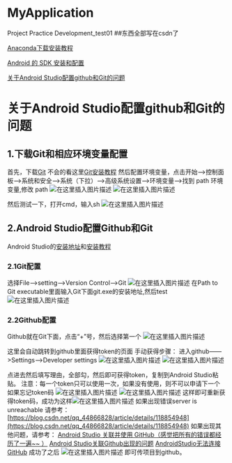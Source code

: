 # MyApplication
Project Practice Development_test01
##东西全部写在csdn了

[Anaconda下载安装教程](https://blog.csdn.net/wly_ok/article/details/130098793?spm=1001.2014.3001.5502)

[Android 的 SDK 安装和配置](https://blog.csdn.net/wly_ok/article/details/130158066?spm=1001.2014.3001.5502)

[关于Android Studio配置github和Git的问题](https://blog.csdn.net/wly_ok/article/details/130153828?spm=1001.2014.3001.5501)
# 关于Android Studio配置github和Git的问题
## 1.下载Git和相应环境变量配置
首先，下载[Git](https://git-scm.com/book/zh/v2/%E8%B5%B7%E6%AD%A5-%E5%AE%89%E8%A3%85-Git)
不会的看这里[Git安装教程](https://blog.csdn.net/mukes/article/details/115693833)
然后配置环境变量，点击开始——>控制面板——>系统和安全——>系统（下拉）——>高级系统设置——>环境变量——>找到 path 环境变量,修改 path
![在这里插入图片描述](https://img-blog.csdnimg.cn/e28eed4ed5d44bc4866ac67755aabcb8.png#pic_center)
![在这里插入图片描述](https://img-blog.csdnimg.cn/886ac1a92d674bcfbc2647742580780b.png#pic_center)

然后测试一下，打开cmd，输入sh
![在这里插入图片描述](https://img-blog.csdnimg.cn/f0b1dd5296a54b568d33a44d8483d04b.png#pic_center)
## 2.Android Studio配置Github和Git
Android Studio的[安装地址](https://developer.android.google.cn/studio)和[安装教程](https://blog.csdn.net/qq_38436214/article/details/105073213)
### 2.1Git配置
选择File——>setting——>Version Control——>Git
![在这里插入图片描述](https://img-blog.csdnimg.cn/69980f9ddcf64b56a4011681ba15d938.png#pic_center)
在Path to Git executable里面输入Git下面git.exe的安装地址,然后test
![在这里插入图片描述](https://img-blog.csdnimg.cn/af24df0639a040a0a9cf0a8f8b3a1b96.png#pic_center)
### 2.2Github配置
Github就在Git下面，点击“+”号，然后选择第一个
![在这里插入图片描述](https://img-blog.csdnimg.cn/0f1388385b7747e6b88d85ae7acb7547.png#pic_center)

这里会自动跳转到github里面获得token的页面
手动获得步骤：
进入github——>Settings——>Developer settings
![在这里插入图片描述](https://img-blog.csdnimg.cn/c3f580e90eda4cb8b6eee7b1775db78a.png#pic_center)
![在这里插入图片描述](https://img-blog.csdnimg.cn/48f44df373c84980bbb9860e9f47f63d.png#pic_center)

点进去然后填写理由，全部勾，然后即可获得token，复制到Android Studio粘贴。
注意：每一个token只可以使用一次，如果没有使用，则不可以申请下一个
如果忘记token码
![在这里插入图片描述](https://img-blog.csdnimg.cn/b2847fe938d24d13883e3456ca39385b.png#pic_center)
![在这里插入图片描述](https://img-blog.csdnimg.cn/c480b97c70c94cbfbdb24f0047a1ad63.png#pic_center)
这样即可重新获得token码，成功为这样![在这里插入图片描述](https://img-blog.csdnimg.cn/e4320c7353e545fda06e7750552dcf9a.png#pic_center)
如果出现错误server is unreachable
请参考：[https://blog.csdn.net/qq_44866828/article/details/118854948](https://blog.csdn.net/qq_44866828/article/details/118854948)
如果出现其他问题，请参考：
[Android Studio 关联并使用 GitHub（感觉把所有的错误都经历了一遍~~ ）](https://blog.csdn.net/zeroheitao/article/details/117198411)
[Android Studio关联Github出现的问题](https://blog.csdn.net/m0_56195064/article/details/122155378)
[AndroidStudio无法连接GitHub](https://blog.csdn.net/weixin_43101402/article/details/104634929)
成功了之后
![在这里插入图片描述](https://img-blog.csdnimg.cn/4ffed73b17954d4282f992c977960ee5.png#pic_center)
即可传项目到github。
